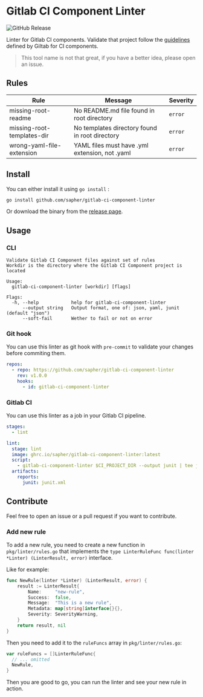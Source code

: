 # Gitlab CI Component Linter

![GitHub Release](https://img.shields.io/github/v/release/sapher/gitlab-ci-component-linter)

Linter for Gitlab CI components. Validate that project follow the [guidelines](https://docs.gitlab.com/ee/ci/components/#directory-structure) defined by Giltab for CI components.

> This tool name is not that great, if you have a better idea, please open an issue.

## Rules

<!-- BEGIN_HERE -->
| Rule | Message | Severity |
|------|---------|----------|
| missing-root-readme | No README.md file found in root directory | `error` |
| missing-root-templates-dir | No templates directory found in root directory | `error` |
| wrong-yaml-file-extension | YAML files must have .yml extension, not .yaml | `error` |
<!-- END_HERE -->

## Install

You can either install it using `go install` :

```bash
go install github.com/sapher/gitlab-ci-component-linter
```

Or download the binary from the [release page](https://github.com/sapher/gitlab-ci-component-linter/releases).

## Usage

### CLI

```
Validate Gitlab CI Component files against set of rules
Workdir is the directory where the Gitlab CI Component project is located

Usage:
  gitlab-ci-component-linter [workdir] [flags]

Flags:
  -h, --help            help for gitlab-ci-component-linter
      --output string   Output format, one of: json, yaml, junit (default "json")
      --soft-fail       Wether to fail or not on error
```

### Git hook

You can use this linter as git hook with `pre-commit` to validate your changes before commiting them.

```yaml
repos:
  - repo: https://github.com/sapher/gitlab-ci-component-linter
    rev: v1.0.0
    hooks:
      - id: gitlab-ci-component-linter
```

### Gitlab CI

You can use this linter as a job in your Gitlab CI pipeline.

```yaml
stages:
  - lint

lint:
  stage: lint
  image: ghrc.io/sapher/gitlab-ci-component-linter:latest
  script:
    - gitlab-ci-component-linter $CI_PROJECT_DIR --output junit | tee junit.xml
  artifacts:
    reports:
      junit: junit.xml
```

## Contribute

Feel free to open an issue or a pull request if you want to contribute.

### Add new rule

To add a new rule, you need to create a new function in `pkg/linter/rules.go` that implements the `type LinterRuleFunc func(linter *Linter) (LinterResult, error)` interface.

Like for example:

```go
func NewRule(linter *Linter) (LinterResult, error) {
	result := LinterResult{
		Name:     "new-rule",
		Success:  false,
		Message:  "This is a new rule",
		Metadata: map[string]interface{}{},
		Severity: SeverityWarning,
	}
	return result, nil
}
```

Then you need to add it to the `ruleFuncs` array in `pkg/linter/rules.go`:

```go
var ruleFuncs = []LinterRuleFunc{
  // ... omitted
  NewRule,
}
```

Then you are good to go, you can run the linter and see your new rule in action.
